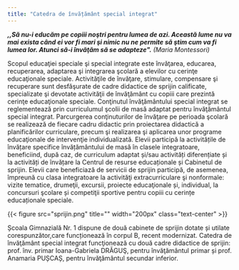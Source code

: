 ```yaml
---
title: "Catedra de învățământ special integrat"
---
```

 
***,,Să nu-i educăm pe copiii noştri pentru lumea de azi. Această lume nu va mai exista când ei vor fi mari şi nimic nu ne permite să ştim cum va fi lumea lor. Atunci să-i învăţăm să se adapteze".*** *(Maria Montessori)*

Scopul educaţiei speciale şi special integrate este învăţarea, educarea, recuperarea, adaptarea şi integrarea şcolară a elevilor cu cerinţe educaţionale speciale.
Activităţile de învăţare, stimulare, compensare şi recuperare sunt desfăşurate de cadre didactice de sprijin calificate, specializate şi devotate activităţii de învăţământ cu copiii care prezintă cerinţe educaţionale speciale.
Conţinutul învăţământului special integrat se reglementează prin curriculumul şcolii de masă adaptat pentru învăţământul special integrat.
Parcurgerea conţinuturilor de învăţare pe perioada şcolară se realizează de fiecare cadru didactic prin proiectarea didactică a planificărilor curriculare, precum şi realizarea şi aplicarea unor programe educaţionale de intervenţie individualizată.
Elevii participă la activitățile de învățare specifice învățământului de masă în clasele integratoare, beneficiind, după caz, de curriculum adaptat și/sau activități diferențiate și la activități de învățare la Centrul de resurse educaționale și Cabinetul de sprijin.
Elevii care beneficiază de servicii de sprijin participă, de asemenea, împreună cu clasa integratoare la activităţi extracurriculare şi nonformale: vizite tematice, drumeţii, excursii, proiecte educaţionale și, individual, la concursuri şcolare și competiţii sportive pentru copiii cu cerințe educaționale speciale.

{{< figure src="sprijin.png" title="" width="200px" class="text-center" >}}

Școala Gimnazială Nr. 1 dispune de două cabinete de sprijin dotate și utilate corespunzător,care funcționează în corpul B, recent modernizat. Catedra de învăţământ special integrat funcţionează   cu două cadre didactice de sprijin: prof. înv. primar Ioana-Gabriela DRĂGUŞ, pentru învăţământul primar și prof. Anamaria PUȘCAȘ, pentru învăţământul secundar inferior.
